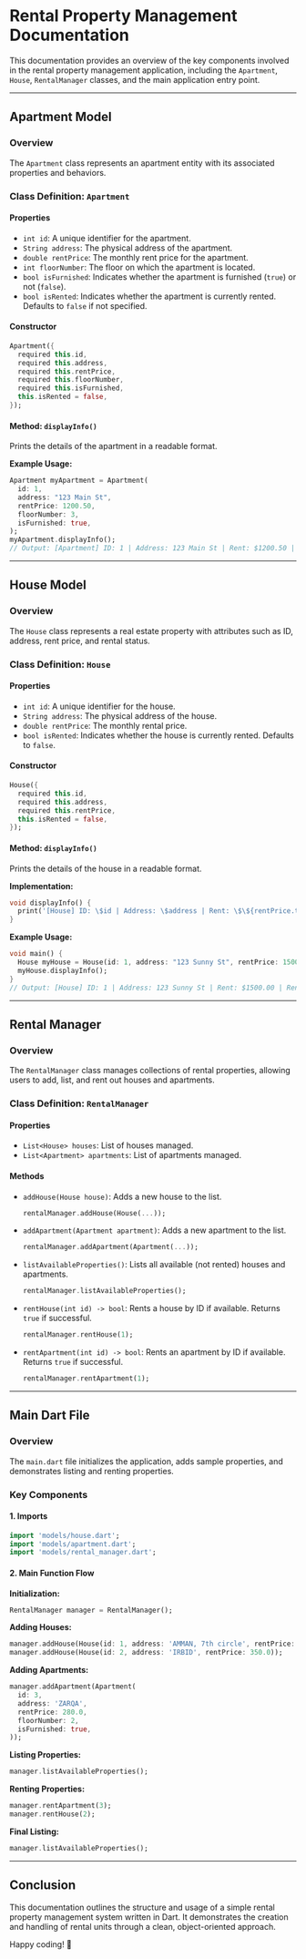 # Rental Property Management Documentation

This documentation provides an overview of the key components involved in the rental property management application, including the `Apartment`, `House`, `RentalManager` classes, and the main application entry point.

---

## Apartment Model

### Overview

The `Apartment` class represents an apartment entity with its associated properties and behaviors.

### Class Definition: `Apartment`

#### Properties

* `int id`: A unique identifier for the apartment.
* `String address`: The physical address of the apartment.
* `double rentPrice`: The monthly rent price for the apartment.
* `int floorNumber`: The floor on which the apartment is located.
* `bool isFurnished`: Indicates whether the apartment is furnished (`true`) or not (`false`).
* `bool isRented`: Indicates whether the apartment is currently rented. Defaults to `false` if not specified.

#### Constructor

```dart
Apartment({
  required this.id,
  required this.address,
  required this.rentPrice,
  required this.floorNumber,
  required this.isFurnished,
  this.isRented = false,
});
```

#### Method: `displayInfo()`

Prints the details of the apartment in a readable format.

**Example Usage:**

```dart
Apartment myApartment = Apartment(
  id: 1,
  address: "123 Main St",
  rentPrice: 1200.50,
  floorNumber: 3,
  isFurnished: true,
);
myApartment.displayInfo();
// Output: [Apartment] ID: 1 | Address: 123 Main St | Rent: $1200.50 | Floor: 3 | Furnished: Yes | Rented: No
```

---

## House Model

### Overview

The `House` class represents a real estate property with attributes such as ID, address, rent price, and rental status.

### Class Definition: `House`

#### Properties

* `int id`: A unique identifier for the house.
* `String address`: The physical address of the house.
* `double rentPrice`: The monthly rental price.
* `bool isRented`: Indicates whether the house is currently rented. Defaults to `false`.

#### Constructor

```dart
House({
  required this.id,
  required this.address,
  required this.rentPrice,
  this.isRented = false,
});
```

#### Method: `displayInfo()`

Prints the details of the house in a readable format.

**Implementation:**

```dart
void displayInfo() {
  print('[House] ID: \$id | Address: \$address | Rent: \$\${rentPrice.toStringAsFixed(2)} | Rented: \${isRented ? "Yes" : "No"}');
}
```

**Example Usage:**

```dart
void main() {
  House myHouse = House(id: 1, address: "123 Sunny St", rentPrice: 1500.00);
  myHouse.displayInfo();
}
// Output: [House] ID: 1 | Address: 123 Sunny St | Rent: $1500.00 | Rented: No
```

---

## Rental Manager

### Overview

The `RentalManager` class manages collections of rental properties, allowing users to add, list, and rent out houses and apartments.

### Class Definition: `RentalManager`

#### Properties

* `List<House> houses`: List of houses managed.
* `List<Apartment> apartments`: List of apartments managed.

#### Methods

* `addHouse(House house)`: Adds a new house to the list.

  ```dart
  rentalManager.addHouse(House(...));
  ```
* `addApartment(Apartment apartment)`: Adds a new apartment to the list.

  ```dart
  rentalManager.addApartment(Apartment(...));
  ```
* `listAvailableProperties()`: Lists all available (not rented) houses and apartments.

  ```dart
  rentalManager.listAvailableProperties();
  ```
* `rentHouse(int id) -> bool`: Rents a house by ID if available. Returns `true` if successful.

  ```dart
  rentalManager.rentHouse(1);
  ```
* `rentApartment(int id) -> bool`: Rents an apartment by ID if available. Returns `true` if successful.

  ```dart
  rentalManager.rentApartment(1);
  ```

---

## Main Dart File

### Overview

The `main.dart` file initializes the application, adds sample properties, and demonstrates listing and renting properties.

### Key Components

#### 1. Imports

```dart
import 'models/house.dart';
import 'models/apartment.dart';
import 'models/rental_manager.dart';
```

#### 2. Main Function Flow

**Initialization:**

```dart
RentalManager manager = RentalManager();
```

**Adding Houses:**

```dart
manager.addHouse(House(id: 1, address: 'AMMAN, 7th circle', rentPrice: 450.0));
manager.addHouse(House(id: 2, address: 'IRBID', rentPrice: 350.0));
```

**Adding Apartments:**

```dart
manager.addApartment(Apartment(
  id: 3,
  address: 'ZARQA',
  rentPrice: 280.0,
  floorNumber: 2,
  isFurnished: true,
));
```

**Listing Properties:**

```dart
manager.listAvailableProperties();
```

**Renting Properties:**

```dart
manager.rentApartment(3);
manager.rentHouse(2);
```

**Final Listing:**

```dart
manager.listAvailableProperties();
```

---

## Conclusion

This documentation outlines the structure and usage of a simple rental property management system written in Dart. It demonstrates the creation and handling of rental units through a clean, object-oriented approach.

Happy coding! 🎉
